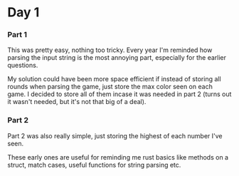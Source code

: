 # Day 1
### Part 1
This was pretty easy, nothing too tricky. Every year I'm reminded how parsing the input string is the most
annoying part, especially for the earlier questions.

My solution could have been more space efficient if instead of storing all rounds when parsing the game,
just store the max color seen on each game. I decided to store all of them incase it was needed in part 2 
(turns out it wasn't needed, but it's not that big of a deal).

### Part 2
Part 2 was also really simple, just storing the highest of each number I've seen.

These early ones are useful for reminding me rust basics like methods on a struct, match cases, useful functions
for string parsing etc.